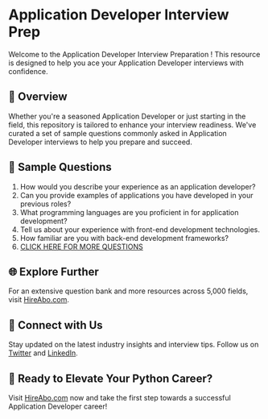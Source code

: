 # Application Developer Interview Prep

Welcome to the Application Developer Interview Preparation ! This resource is designed to help you ace your Application Developer interviews with confidence.

## 🚀 Overview

Whether you're a seasoned Application Developer or just starting in the field, this repository is tailored to enhance your interview readiness. We've curated a set of sample questions commonly asked in Application Developer interviews to help you prepare and succeed.

## 📝 Sample Questions

1. How would you describe your experience as an application developer?
2. Can you provide examples of applications you have developed in your previous roles?
3. What programming languages are you proficient in for application development?
4. Tell us about your experience with front-end development technologies.
5. How familiar are you with back-end development frameworks?
6. [CLICK HERE FOR MORE QUESTIONS](https://hireabo.com/job/0_0_30/Application%20Developer)

## 🌐 Explore Further

For an extensive question bank and more resources across 5,000 fields, visit [HireAbo.com](https://www.hireabo.com).

## 📱 Connect with Us

Stay updated on the latest industry insights and interview tips. Follow us on [Twitter](https://twitter.com/hireabo) and [LinkedIn](https://www.linkedin.com/in/hire-abo-3609972a8/).

## 🚀 Ready to Elevate Your Python Career?

Visit [HireAbo.com](https://www.hireabo.com) now and take the first step towards a successful Application Developer career!